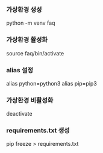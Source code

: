 ### 가상환경 생성
python -m venv faq

### 가상환경 활성화
source faq/bin/activate

### alias 설정
alias python=python3
alias pip=pip3

### 가상환경 비활성화
deactivate

### requirements.txt 생성
pip freeze > requirements.txt
